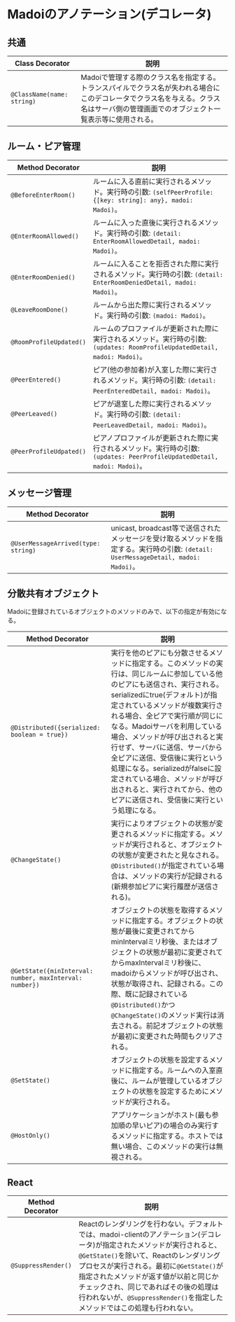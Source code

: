 # Madoiのアノテーション(デコレータ)


## 共通

Class Decorator|説明
-|-
`@ClassName(name: string)`|Madoiで管理する際のクラス名を指定する。トランスパイルでクラス名が失われる場合にこのデコレータでクラス名を与える。クラス名はサーバ側の管理画面でのオブジェクト一覧表示等に使用される。

## ルーム・ピア管理

Method Decorator|説明
-|-
`@BeforeEnterRoom()`|ルームに入る直前に実行されるメソッド。実行時の引数: `(selfPeerProfile: {[key: string]: any}, madoi: Madoi)`。
`@EnterRoomAllowed()`|ルームに入った直後に実行されるメソッド。実行時の引数: `(detail: EnterRoomAllowedDetail, madoi: Madoi)`。
`@EnterRoomDenied()`|ルームに入ることを拒否された際に実行されるメソッド。実行時の引数: `(detail: EnterRoomDeniedDetail, madoi: Madoi)`。
`@LeaveRoomDone()`|ルームから出た際に実行されるメソッド。実行時の引数: `(madoi: Madoi)`。
`@RoomProfileUpdated()`|ルームのプロファイルが更新された際に実行されるメソッド。実行時の引数: `(updates: RoomProfileUpdatedDetail, madoi: Madoi)`。
`@PeerEntered()`|ピア(他の参加者)が入室した際に実行されるメソッド。実行時の引数: `(detail: PeerEnteredDetail, madoi: Madoi)`。
`@PeerLeaved()`|ピアが退室した際に実行されるメソッド。実行時の引数: `(detail: PeerLeavedDetail, madoi: Madoi)`。
`@PeerProfileUdpated()`|ピアノプロファイルが更新された際に実行されるメソッド。実行時の引数: `(updates: PeerProfileUpdatedDetail, madoi: Madoi)`。


## メッセージ管理

Method Decorator|説明
-|-
`@UserMessageArrived(type: string)`|unicast, broadcast等で送信されたメッセージを受け取るメソッドを指定する。実行時の引数: `(detail: UserMessageDetail, madoi: Madoi)`。

## 分散共有オブジェクト

Madoiに登録されているオブジェクトのメソッドのみで、以下の指定が有効になる。

Method Decorator|説明
-|-
`@Distributed({serialized: boolean = true})`|実行を他のピアにも分散させるメソッドに指定する。このメソッドの実行は、同じルームに参加している他のピアにも送信され、実行される。serializedにtrue(デフォルト)が指定されているメソッドが複数実行される場合、全ピアで実行順が同じになる。Madoiサーバを利用している場合、メソッドが呼び出されると実行せず、サーバに送信、サーバから全ピアに送信、受信後に実行という処理になる。serializedがfalseに設定されている場合、メソッドが呼び出されると、実行されてから、他のピアに送信され、受信後に実行という処理になる。
`@ChangeState()`|実行によりオブジェクトの状態が変更されるメソッドに指定する。メソッドが実行されると、オブジェクトの状態が変更されたと見なされる。`@Distributed()`が指定されている場合は、メソッドの実行が記録される(新規参加ピアに実行履歴が送信される)。
`@GetState({minInterval: number, maxInterval: number})`|オブジェクトの状態を取得するメソッドに指定する。オブジェクトの状態が最後に変更されてからminIntervalミリ秒後、またはオブジェクトの状態が最初に変更されてからmaxIntervalミリ秒後に、madoiからメソッドが呼び出され、状態が取得され、記録される。この際、既に記録されている`@Distributed()`かつ`@ChangeState()`のメソッド実行は消去される。前記オブジェクトの状態が最初に変更された時間もクリアされる。
`@SetState()`|オブジェクトの状態を設定するメソッドに指定する。ルームへの入室直後に、ルームが管理しているオブジェクトの状態を設定するためにメソッドが実行される。
`@HostOnly()`|アプリケーションがホスト(最も参加順の早いピア)の場合のみ実行するメソッドに指定する。ホストでは無い場合、このメソッドの実行は無視される。

## React

Method Decorator|説明
-|-
`@SuppressRender()`|Reactのレンダリングを行わない。デフォルトでは、madoi-clientのアノテーション(デコレータ)が指定されたメソッドが実行されると、`@GetState()`を除いて、Reactのレンダリングプロセスが実行される。最初に`@GetState()`が指定されたメソッドが返す値が以前と同じかチェックされ、同じであればその後の処理は行われないが、`@SuppressRender()`を指定したメソッドではこの処理も行われない。

